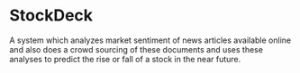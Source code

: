 StockDeck
=========

A system which analyzes market sentiment of news articles available online and also does a crowd sourcing of these documents and uses these analyses to predict the rise or fall of a stock in the near future.
